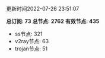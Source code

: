 更新时间2022-07-26 23:51:07

**总订阅: 73**
**总节点: 2762**
**有效节点: 435**
- ss节点: 321
- v2ray节点: 63
- trojan节点: 51
